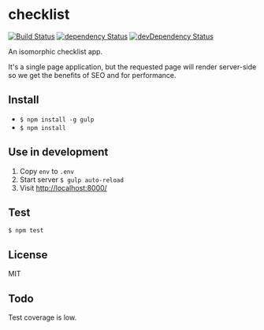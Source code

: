checklist
=========

[![Build Status](http://img.shields.io/travis/rcorral/checklist.svg?style=flat)](https://travis-ci.org/rcorral/checklist)
[![dependency Status](https://david-dm.org/rcorral/checklist.svg?style=flat)](https://david-dm.org/rcorral/checklist#info=dependencies)
[![devDependency Status](https://david-dm.org/rcorral/checklist/dev-status.svg?style=flat)](https://david-dm.org/rcorral/checklist#info=devDependencies)

An isomorphic checklist app.

It's a single page application, but the requested page will render server-side so we get the benefits of SEO and for performance.

Install
-------
* `$ npm install -g gulp`
* `$ npm install`

Use in development
------------------

1. Copy `env` to `.env`
2. Start server `$ gulp auto-reload`
3. Visit [http://localhost:8000/](http://localhost:8000/)

Test
----

`$ npm test`

License
-------

MIT

Todo
----

Test coverage is low.
